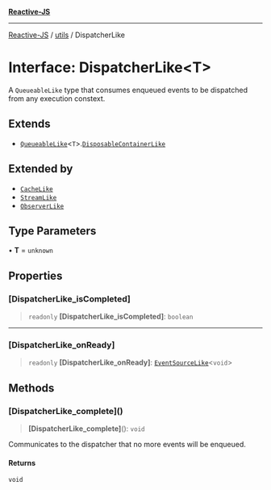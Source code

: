 [**Reactive-JS**](../../README.md)

***

[Reactive-JS](../../README.md) / [utils](../README.md) / DispatcherLike

# Interface: DispatcherLike\<T\>

A `QueueableLike` type that consumes enqueued events to
be dispatched from any execution constext.

## Extends

- [`QueueableLike`](QueueableLike.md)\<`T`\>.[`DisposableContainerLike`](DisposableContainerLike.md)

## Extended by

- [`CacheLike`](../../computations/Cache/interfaces/CacheLike.md)
- [`StreamLike`](../../computations/interfaces/StreamLike.md)
- [`ObserverLike`](ObserverLike.md)

## Type Parameters

• **T** = `unknown`

## Properties

### \[DispatcherLike\_isCompleted\]

> `readonly` **\[DispatcherLike\_isCompleted\]**: `boolean`

***

### \[DispatcherLike\_onReady\]

> `readonly` **\[DispatcherLike\_onReady\]**: [`EventSourceLike`](../../computations/interfaces/EventSourceLike.md)\<`void`\>

## Methods

### \[DispatcherLike\_complete\]()

> **\[DispatcherLike\_complete\]**(): `void`

Communicates to the dispatcher that no more events will be enqueued.

#### Returns

`void`
